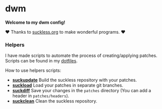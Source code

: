 # dwm

**Welcome to my dwm config!**

❤️ Thanks to [suckless.org](https://suckless.org/) to make wonderful programs. ❤️

### **Helpers**

I have made scripts to automate the process of creating/applying patches. Scripts can be found in my [dotfiles](https://gitlab.com/Mageas/dotfiles).

How to use helpers scripts:
- **[suckupdate](https://github.com/Mageas/dotfiles/blob/main/scripts/.local/bin/suckupdate)** Build the suckless repository with your patches.
- **[suckload](https://github.com/Mageas/dotfiles/blob/main/scripts/.local/bin/suckload)** Load your patches in separate git branches.
- **[suckdiff](https://github.com/Mageas/dotfiles/blob/main/scripts/.local/bin/suckdiff)** Save your changes in the `patches` directory (You can add a header in `patches/headers`).
- **[suckclean](https://github.com/Mageas/dotfiles/blob/main/scripts/.local/bin/suckclean)** Clean the suckless repository.
